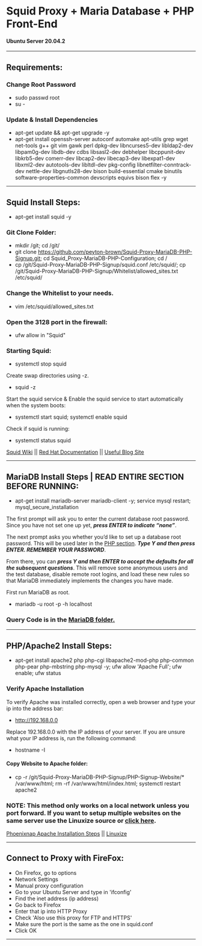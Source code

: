 # Squid Proxy + Maria Database + PHP Front-End
#### Ubuntu Server 20.04.2
---

## Requirements:

### Change Root Password
- sudo passwd root
- su -

### Update & Install Dependencies
- apt-get update && apt-get upgrade -y         
- apt-get install openssh-server autoconf automake apt-utils grep wget net-tools g++ git vim gawk perl dpkg-dev libncurses5-dev libldap2-dev libpam0g-dev libdb-dev cdbs libsasl2-dev debhelper libcppunit-dev libkrb5-dev comerr-dev libcap2-dev libecap3-dev libexpat1-dev libxml2-dev autotools-dev libltdl-dev pkg-config libnetfilter-conntrack-dev nettle-dev libgnutls28-dev bison build-essential cmake binutils software-properties-common devscripts equivs bison flex -y        

---

## Squid Install Steps:
- apt-get install squid -y         

### Git Clone Folder:
- mkdir /git; cd /git/       
- git clone https://github.com/peyton-brown/Squid-Proxy-MariaDB-PHP-Signup.git; cd Squid_Proxy-MariaDB-PHP-Configuration; cd /             
- cp /git/Squid-Proxy-MariaDB-PHP-Signup/squid.conf /etc/squid/; cp /git/Squid-Proxy-MariaDB-PHP-Signup/Whitelist/allowed_sites.txt /etc/squid/      

### Change the Whitelist to your needs.
- vim /etc/squid/allowed_sites.txt         

### Open the 3128 port in the firewall:
- ufw allow in "Squid"    

### Starting Squid:  
- systemctl stop squid        

Create swap directories using -z.     
- squid -z          

Start the squid service & Enable the squid service to start automatically when the system boots:        
- systemctl start squid; systemctl enable squid        

Check if squid is running:       
- systemctl status squid       

[Squid Wiki](https://wiki.squid-cache.org/SquidFaq/InstallingSquid) || [Red Hat Documentation](https://access.redhat.com/documentation/en-us/red_hat_enterprise_linux/7/html/networking_guide/configuring-the-squid-caching-proxy-server) || [Useful Blog Site](http://jitenjha.blogspot.com/2014/01/configure-squid-proxy-server.html)

---

## MariaDB Install Steps | READ ENTIRE SECTION BEFORE RUNNING:        
- apt-get install mariadb-server mariadb-client -y; service mysql restart; mysql_secure_installation      

The first prompt will ask you to enter the current database root password. Since you have not set one up yet, ***press ENTER to indicate “none”***.

The next prompt asks you whether you’d like to set up a database root password. This will be used later in the [PHP section](https://github.com/peyton-brown/Squid-Proxy-MariaDB-PHP-Signup#phpapache2-install-steps). ***Type Y and then press ENTER. REMEMBER YOUR PASSWORD***.

From there, you can ***press Y and then ENTER to accept the defaults for all the subsequent questions***. This will remove some anonymous users and the test database, disable remote root logins, and load these new rules so that MariaDB immediately implements the changes you have made.  

First run MariaDB as root.
- mariadb -u root -p -h localhost      

### Query Code is in the [MariaDB folder.](https://github.com/peyton-brown/Squid-Proxy-MariaDB-PHP-Signup/blob/main/MariaDB/make-db.sql)

---

## PHP/Apache2 Install Steps:
- apt-get install apache2 php php-cgi libapache2-mod-php php-common php-pear php-mbstring php-mysql -y; ufw allow 'Apache Full'; ufw enable; ufw status       

### Verify Apache Installation
To verify Apache was installed correctly, open a web browser and type your ip into the address bar:       
- http://192.168.0.0            

Replace 192.168.0.0 with the IP address of your server. If you are unsure what your IP address is, run the following command:       
- hostname -I     

#### Copy Website to Apache folder:
- cp -r /git/Squid-Proxy-MariaDB-PHP-Signup/PHP-Signup-Website/* /var/www/html; rm -rf /var/www/html/index.html; systemctl restart apache2            

### NOTE: This method only works on a local network unless you port forward. If you want to setup multiple websites on the same server use the Linuxize source or [click here](https://linuxize.com/post/how-to-install-apache-on-ubuntu-20-04/#setting-up-a-virtual-host).

[Phoenixnap Apache Installation Steps](https://phoenixnap.com/kb/how-to-install-apache-web-server-on-ubuntu-18-04) || [Linuxize](https://linuxize.com/post/how-to-install-apache-on-ubuntu-20-04/)

---

## Connect to Proxy with FireFox:

- On Firefox, go to options   
- Network Settings   
- Manual proxy configuration   
- Go to your Ubuntu Server and type in 'ifconfig'   
- Find the inet address (ip address)   
- Go back to Firefox   
- Enter that ip into HTTP Proxy   
- Check 'Also use this proxy for FTP and HTTPS'   
- Make sure the port is the same as the one in squid.conf   
- Click OK   

---
